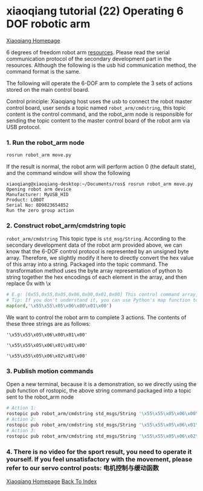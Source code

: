 # xiaoqiang tutorial (22) Operating 6 DOF robotic arm<br>
[Xiaoqiang Homepage](http://www.bwbot.org/en/products/xiaoqiang-4-pro)

6 degrees of freedom robot arm [resources](http://139.199.64.153/media/arm.rar). Please read the serial communication protocol of the secondary development part in the resources. Although the following is the usb hid communication method, the command format is the same.

The following will operate the 6-DOF arm to complete the 3 sets of actions stored on the main control board.

Control principle: Xiaoqiang host uses the usb to connect the robot master control board, user sends a topic named `robot_arm/cmdstring`, this topic content is the control command, and the robot_arm node is responsible for sending the topic content to the master control board of the robot arm via USB protocol.

### 1. Run the robot_arm node

```bash
rosrun robot_arm move.py
```

If the result is normal, the robot arm will perform action 0 (the default state), and the command window will show the following

```
xiaoqiang@xiaoqiang-desktop:~/Documents/ros$ rosrun robot_arm move.py 
Opening robot arm device
Manufacturer: MyUSB_HID
Product: LOBOT
Serial No: 8D9823654852
Run the zero group action
```

### 2. Construct robot_arm/cmdstring topic

`robot_arm/cmdstring` This topic type is `std_msg/String`. According to the secondary development data of the robot arm provided above, we can know that the 6-DOF control protocol is represented by an unsigned byte array. Therefore, we slightly modify it here to directly convert the hex value of this array into a string. Packaged into the topic command. The transformation method uses the byte array representation of python to string together the hex encodings of each element in the array, and then replace 0x with \x

```python
# E.g: [0x55,0x55,0x05,0x06,0x00,0x01,0x00] This control command array, converted to robot_arm/cmdstring content is '\x55\x55\x05\x06\x00\x01\x00'
# Tip: If you don't understand it, you can use Python's map function to help convert it.
map(ord,'\x55\x55\x05\x06\x00\x01\x00')
```

We want to control the robot arm to complete 3 actions. The contents of these three strings are as follows:

```
'\x55\x55\x05\x06\x00\x01\x00'

'\x55\x55\x05\x06\x01\x01\x00'

'\x55\x55\x05\x06\x02\x01\x00'
```

### 3. Publish motion commands

Open a new terminal, because it is a demonstration, so we directly using the pub function of rostopic, the above string command packaged into a topic sent to the robot_arm node

```bash
# Action 1:
rostopic pub robot_arm/cmdstring std_msgs/String '\x55\x55\x05\x06\x00\x01\x00'
# Action 2:
rostopic pub robot_arm/cmdstring std_msgs/String '\x55\x55\x05\x06\x01\x01\x00'
# Action 3:
rostopic pub robot_arm/cmdstring std_msgs/String '\x55\x55\x05\x06\x02\x01\x00'
```

### 4. There is no video for the sport result, you need to operate it yourself. If you feel unsatisfactory with the movement, please refer to our servo control posts: 电机控制与缓动函数

[Xiaoqiang Homepage](http://www.bwbot.org/en/products/xiaoqiang-4-pro)
[Back To Index](https://community.bwbot.org/topic/617)
